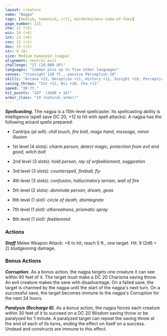 ```yaml
---
layout: creature
name: "Nagpa"
tags: [medium, humanoid, cr17, mordenkainens-tome-of-foes]
page_number: 215
cha: 21 (+5)
wis: 18 (+4)
int: 23 (+6)
con: 12 (+1)
dex: 15 (+2)
str: 9 (0)
size: Medium humanoid (nagpa)
alignment: neutral evil
challenge: "17 (18,000 XP)"
languages: "Common plus up to five other languages"
senses: "truesight 120 ft., passive Perception 20"
skills: "Arcana +12, Deception +11, History +12, Insight +10, Perception +10"
saving_throws: "Int +12, Wis +10, Cha +11"
speed: "30 ft."
hit_points: "187  (34d8 + 34)"
armor_class: "19 (natural armor)"
---
```


***Spellcasting.*** The nagpa is a 15th-level spellcaster. Its spellcasting ability is Intelligence (spell save DC 20, +12 to hit with spell attacks). A nagpa has the following wizard spells prepared:

* Cantrips (at will): <i>chill touch, fire bolt, mage hand, message, minor illusion</i>

* 1st level (4 slots): <i>charm person, detect magic, protection from evil and good, witch bolt</i>

* 2nd level (3 slots): <i>hold person, ray of enfeeblement, suggestion</i>

* 3rd level (3 slots): <i>counterspell, fireball, fly</i>

* 4th level (3 slots): <i>confusion, hallucinatory terrain, wall of fire</i>

* 5th level (2 slots): <i>dominate person, dream, geas</i>

* 6th level (1 slot): <i>circle of death, disintegrate</i>

* 7th level (1 slot): <i>etherealness, prismatic spray</i>

* 8th level (1 slot): <i>feeblemind</i>

### Actions

***Staff*** Melee Weapon Attack: +8 to hit, reach 5 ft., one target. Hit: 9 (2d6 + 2) bludgeoning damage.

### Bonus Actions

***Corruption.*** As a bonus action, the nagpa targets one creature it can see within 90 feet of it. The target must make a DC 20 Charisma saving throw. An evil creature makes the save with disadvantage. On a failed save, the target is charmed by the nagpa until the start of the nagpa's next turn. On a successful save, the target becomes immune to the nagpa's Corruption for the next 24 hours.

***Paralysis (Recharge 6).*** As a bonus action, the nagpa forces each creature within 30 feet of it to succeed on a DC 20 Wisdom saving throw or be paralyzed for 1 minute. A paralyzed target can repeat the saving throw at the end of each of its turns, ending the effect on itself on a success. Undead and constructs are immune to this effect.
